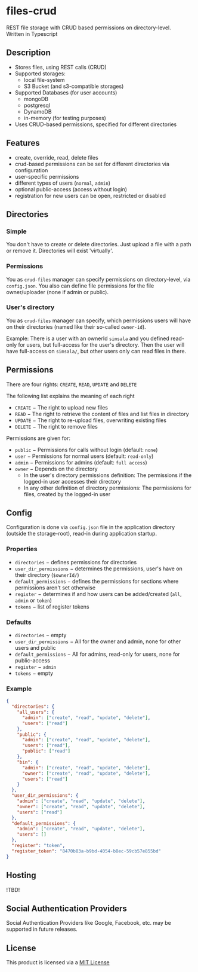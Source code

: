 # files-crud

REST file storage with CRUD based permissions on directory-level. \
Written in Typescript

## Description
* Stores files, using REST calls (CRUD)
* Supported storages:
  * local file-system
  * S3 Bucket (and s3-compatible storages)
* Supported Databases (for user accounts)
  * mongoDB
  * postgresql
  * DynamoDB
  * in-memory (for testing purposes)
* Uses CRUD-based permissions, specified for different directories

## Features
* create, override, read, delete files
* crud-based permissions can be set for different directories via configuration
* user-specific permissions
* different types of users (`normal`, `admin`)
* optional public-access (access without login)
* registration for new users can be open, restricted or disabled

## Directories

### Simple
You don't have to create or delete directories. Just upload a file with a path or remove it. Directories will exist 'virtually'.

### Permissions
You as `crud-files` manager can specify permissions on directory-level, via `config.json`.
You also can define file permissions for the file owner/uploader (none if admin or public).

### User's directory
You as `crud-files` manager can specify, which permissions users will have on their directories (named like their so-called `owner-id`).

Example: There is a user with an ownerId `simsala` and you defined read-only for users, but full-access for the user's directory.
Then the user will have full-access on `simsala/`, but other users only can read files in there.

## Permissions
There are four rights: `CREATE`, `READ`, `UPDATE` and `DELETE`

The following list explains the meaning of each right
* `CREATE` &minus; The right to upload new files
* `READ` &minus; The right to retrieve the content of files and list files in directory
* `UPDATE` &minus; The right to re-upload files, overwriting existing files
* `DELETE` &minus; The right to remove files

Permissions are given for:
* `public` &minus; Permissions for calls without login (default: `none`)
* `user` &minus; Permissions for normal users (default: `read-only`)
* `admin` &minus; Permissions for admins (default: `full access`)
* `owner` &minus; Depends on the directory
  * In the user's directory permissions definition: The permissions if the logged-in user accesses their directory
  * In any other definition of directory permissions: The permissions for files, created by the logged-in user

## Config
Configuration is done via `config.json` file in the application directory (outside the storage-root), read-in during application startup.

### Properties
* `directories` &minus; defines permissions for directories
* `user_dir_permissions` &minus; determines the permissions, user's have on their directory (`$ownerId/`)
* `default_permissions` &minus; defines the permissions for sections where permissions aren't set otherwise
* `register` &minus; determines if and how users can be added/created (`all`, `admin` or `token`)
* `tokens` &minus; list of register tokens

### Defaults
* `directories` &minus; empty
* `user_dir_permissions` &minus; All for the owner and admin, none for other users and public
* `default_permissions` &minus; All for admins, read-only for users, none for public-access
* `register` &minus; `admin`
* `tokens` &minus; empty

### Example
```json
{
  "directories": {
    "all_users": {
      "admin": ["create", "read", "update", "delete"],
      "users": ["read"]
    },
    "public": {
      "admin": ["create", "read", "update", "delete"],
      "users": ["read"],
      "public": ["read"]
    },
    "bin": {
      "admin": ["create", "read", "update", "delete"],
      "owner": ["create", "read", "update", "delete"],
      "users": ["read"]
    }
  },
  "user_dir_permissions": {
    "admin": ["create", "read", "update", "delete"],
    "owner": ["create", "read", "update", "delete"],
    "users": ["read"]
  },
  "default_permissions": {
    "admin": ["create", "read", "update", "delete"],
    "users": []
  },
  "register": "token",
  "register_token": "8470b83a-b9bd-4054-b8ec-59cb57e855bd"
}
```

## Hosting
!TBD!

## Social Authentication Providers
Social Authentication Providers like Google, Facebook, etc. may be supported in future releases.

## License
This product is licensed via a [MIT License](./LICENSE.md)
